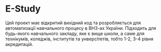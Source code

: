 # E-Study
Цей проект має відкритий вихідний код та розробляється для автоматизації навчального процесу в ВНЗ-ах України. Підходить для будь-якого навчального закладу, яке є вище школи, а саме для технікумів, коледжів, інститутів та унверсітетів, тобто 1-2, 3-4 рівня акредитацій.
